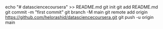 echo "# datasciencecoursera" >> README.md
git init
git add README.md
git commit -m "first commit"
git branch -M main
git remote add origin https://github.com/helorashid/datasciencecoursera.git
git push -u origin main
